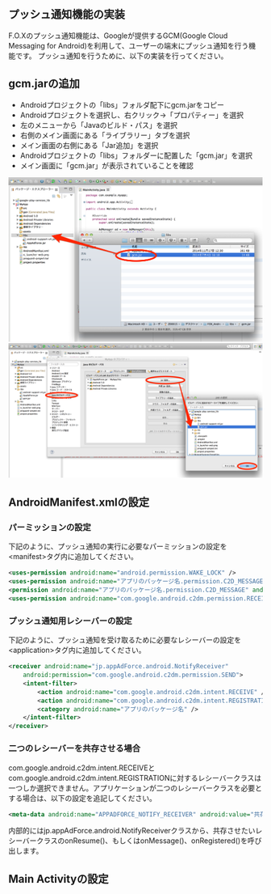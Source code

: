 ## プッシュ通知機能の実装
F.O.Xのプッシュ通知機能は、Googleが提供するGCM(Google Cloud Messaging for Android)を利用して、ユーザーの端末にプッシュ通知を行う機能です。
プッシュ通知を行うために、以下の実装を行ってください。

## gcm.jarの追加

- Androidプロジェクトの「libs」フォルダ配下にgcm.jarをコピー
- Androidプロジェクトを選択し、右クリック→「プロパティー」を選択
- 左のメニューから「Javaのビルド・パス」を選択
- 右側のメイン画面にある「ライブラリー」タブを選択
- メイン画面の右側にある「Jar追加」を選択
- Androidプロジェクトの「libs」フォルダーに配置した「gcm.jar」を選択
- メイン画面に「gcm.jar」が表示されていることを確認

![notify01](./img01.png)
![notify02](./img02.png)


## AndroidManifest.xmlの設定

### パーミッションの設定

下記のように、プッシュ通知の実行に必要なパーミッションの設定を\<manifest\>タグ内に追加してください。

```xml
<uses-permission android:name="android.permission.WAKE_LOCK" />
<uses-permission android:name="アプリのパッケージ名.permission.C2D_MESSAGE" />
<permission android:name="アプリのパッケージ名.permission.C2D_MESSAGE" android:protectionLevel="signature" />
<uses-permission android:name="com.google.android.c2dm.permission.RECEIVE" />
```

### プッシュ通知用レシーバーの設定

下記のように、プッシュ通知を受け取るために必要なレシーバーの設定を\<application\>タグ内に追加してください。

```xml
<receiver android:name="jp.appAdForce.android.NotifyReceiver"
	android:permission="com.google.android.c2dm.permission.SEND">
	<intent-filter>
		<action android:name="com.google.android.c2dm.intent.RECEIVE" />
		<action android:name="com.google.android.c2dm.intent.REGISTRATION" />
		<category android:name="アプリのパッケージ名" />
	</intent-filter>
</receiver>
```

### 二つのレシーバーを共存させる場合

com.google.android.c2dm.intent.RECEIVEとcom.google.android.c2dm.intent.REGISTRATIONに対するレシーバークラスは一つしか選択できません。アプリケーションが二つのレシーバークラスを必要とする場合は、以下の設定を追記してください。

```xml
<meta-data android:name="APPADFORCE_NOTIFY_RECEIVER" android:value="共存させたいF.O.X以外のレシーバークラス" />
```

内部的にはjp.appAdForce.android.NotifyReceiverクラスから、共存させたいレシーバークラスのonResume()、もしくはonMessage()、onRegistered()を呼び出します。


## Main Activityの設定


